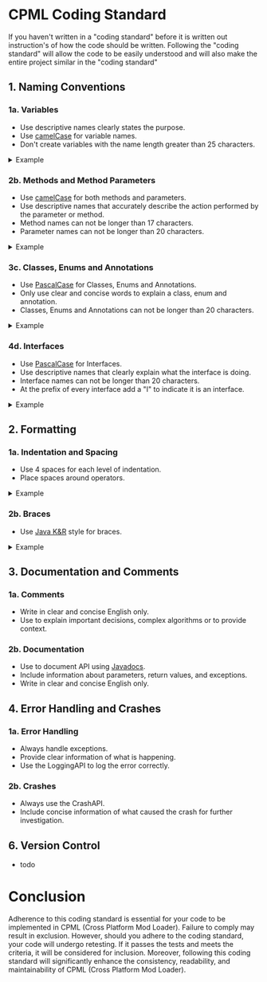 # CPML Coding Standard

If you haven't written in a "coding standard" before it is written out instruction's of how the code
should be written. Following the "coding standard" will allow the code to be easily understood and will also make the
entire project similar in the "coding standard"

## 1. Naming Conventions

### 1a. Variables

- Use descriptive names clearly states the purpose.
- Use [camelCase](https://en.wikipedia.org/wiki/Camel_case) for variable names.
- Don't create variables with the name length greater than 25 characters.

<details>
<summary>Example</summary>

```java
private String projectVersion = "1.0.0";
private double currentProjectBuild = 1;
private boolean developerMode = false;
```

</details>

### 2b. Methods and Method Parameters

- Use [camelCase](https://en.wikipedia.org/wiki/Camel_case) for both methods and parameters.
- Use descriptive names that accurately describe the action performed by the parameter or method.
- Method names can not be longer than 17 characters.
- Parameter names can not be longer than 20 characters.

<details>
<summary>Example</summary>

```java
public int initModLoader(ClassLoader currentClassLoader, Logger infoLogger, String[] args) {
    return ExitCode.INIT_LOADER_CRASH;
}
```

</details>

### 3c. Classes, Enums and Annotations

- Use [PascalCase](https://en.wiktionary.org/wiki/Pascal_case) for Classes, Enums and Annotations.
- Only use clear and concise words to explain a class, enum and annotation.
- Classes, Enums and Annotations can not be longer than 20 characters.

<details>
<summary>Example</summary>

```java
// class example
public class ModFile {
}

//enum
public enum Environment {}

// annotation
public @interface ModInfo {
}
```

</details>

### 4d. Interfaces

- Use [PascalCase](https://en.wiktionary.org/wiki/Pascal_case) for Interfaces.
- Use descriptive names that clearly explain what the interface is doing.
- Interface names can not be longer than 20 characters.
- At the prefix of every interface add a "I" to indicate it is an interface.

<details>
<summary>Example</summary>

```java
public interface IMod {
}
```

</details>

## 2. Formatting

### 1a. Indentation and Spacing

- Use 4 spaces for each level of indentation.
- Place spaces around operators.

<details>
<summary>Example</summary>

```java
int add = a + b;
```

</details>

### 2b. Braces

- Use [Java K&R](https://en.wikipedia.org/wiki/Indentation_style#Java) style for braces.

<details>
<summary>Example</summary>

```java
public Object createObject() {
    return null;
}
```

</details>

## 3. Documentation and Comments

### 1a. Comments

- Write in clear and concise English only.
- Use to explain important decisions, complex algorithms or to provide context.

### 2b. Documentation

- Use to document API using [Javadocs](https://en.wikipedia.org/wiki/Javadoc).
- Include information about parameters, return values, and exceptions.
- Write in clear and concise English only.

## 4. Error Handling and Crashes

### 1a. Error Handling

- Always handle exceptions.
- Provide clear information of what is happening.
- Use the LoggingAPI to log the error correctly.

### 2b. Crashes

- Always use the CrashAPI.
- Include concise information of what caused the crash for further investigation.

## 6. Version Control

- todo

# Conclusion
Adherence to this coding standard is essential for your code to be implemented in CPML (Cross Platform Mod Loader). Failure to comply may result in exclusion.
However, should you adhere to the coding standard, your code will undergo retesting. If it passes the tests and meets the criteria, it will be considered for inclusion.
Moreover, following this coding standard will significantly enhance the consistency, readability, and maintainability of CPML (Cross Platform Mod Loader).

